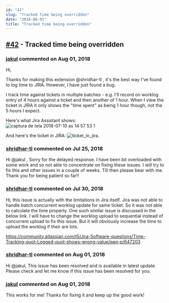 ```yaml
---
id: "42"
slug: "Tracked time being overridden"
date: "2018-08-01"
title: "Tracked time being overridden"
---
```



## [#42](https://github.com/shridhar-tl/jira-assistant/issues/42) - Tracked time being overridden

### [jakul](https://github.com/jakul) commented on Aug 01, 2018

Hi,

Thanks for making this extension @shridhar-tl , it's the best way I've found to log time to JIRA. However, I have just found a bug.

I track time against tickets in multiple batches - e.g. I'll record on worklog entry of 4 hours against a ticket and then another of 1 hour. When I view the ticket in JIRA it only shows the "time spent" as being 1 hour though, not the 5 hours I expect.

Here's what Jira Assistant shows:
![captura de tela 2018-07-10 as 14 57 53 1](https://user-images.githubusercontent.com/862794/42514702-f7def4ce-8451-11e8-91ef-f891290b15b2.png)

And here's the ticket in JIRA:
![ticket_in_jira](https://user-images.githubusercontent.com/862794/42514693-f1b05688-8451-11e8-9523-851ec433c1c4.png).


### [shridhar-tl](https://github.com/shridhar-tl) commented on Jul 25, 2018

Hi @jakul , Sorry for the delayed response. I have been bit overloaded with some work and so not able to concentrate on fixing these issues. I will try to fix this and other issues in a couple of weeks. Till then please bear with me. Thank you for being patient so far!!

### [shridhar-tl](https://github.com/shridhar-tl) commented on Jul 30, 2018

Hi, this issue is actually with the limitations in Jira itself. Jira was not able to handle batch concurrent worklog update for same ticket. So it was not able to calculate the time properly. One such similar issue is discussed in the below link. I will have to change the worklog upload to sequential instead of concurrent upload to fix this issue. But it will obviously increase the time to upload the worklog if their are lots.

https://community.atlassian.com/t5/Jira-Software-questions/Time-Tracking-quot-Logged-quot-shows-wrong-value/qaq-p/647203

### [shridhar-tl](https://github.com/shridhar-tl) commented on Aug 01, 2018

Hi @jakul, This issue has been resolved and is available in latest update. Please check and let me know if this issue has been resolved for you.

### [jakul](https://github.com/jakul) commented on Aug 01, 2018

This works for me! Thanks for fixing it and keep up the good work!
